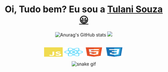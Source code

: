 <div align="center">
  <h1 align="center">
    Oi, Tudo bem? Eu sou a <a href="https://www.linkedin.com/in/tulani-souza-07b0a6103/">Tulani Souza 😃️</a> 
  </h1>

   ![Anurag's GitHub stats](https://github-readme-stats.vercel.app/api?username=tulanisouza&show_icons=true&theme=transparent)
  <img height="145em" src="https://github-readme-stats.vercel.app/api/top-langs/?username=tulanisouza&layout=compact&langs_count=7&theme=radical"/> 
</div>
<br>
 
<div align="center">
  <img align="center" alt="Js" height="30" width="60" src="https://raw.githubusercontent.com/devicons/devicon/master/icons/javascript/javascript-plain.svg">
  <img align="center" alt="React" height="30" width="60" src="https://raw.githubusercontent.com/devicons/devicon/master/icons/react/react-original.svg">
  <img align="center" alt="HTML" height="30" width="60" src="https://raw.githubusercontent.com/devicons/devicon/master/icons/html5/html5-original.svg">
  <img align="center" alt="CSS" height="30" width="60" src="https://raw.githubusercontent.com/devicons/devicon/master/icons/css3/css3-original.svg">
</div>

 <div align="center">

![snake gif](https://github.com/tulanisouza/tulanisouza/blob/output/github-contribution-grid-snake.svg)  
 </div>
